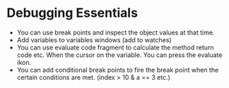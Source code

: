 # Debugging Essentials

* You can use break points and inspect the object values at that time.
* Add variables to variables windows (add to watches)
* You can use evaluate code fragment to calculate the method return code etc. When the cursor on the variable. You can press the evaluate ikon.
* You can add conditional break points to fire the break point when the certain conditions are met. (index > 10 & a == 3 etc.)
